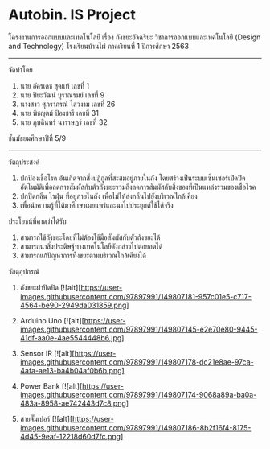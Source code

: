# Autobin. IS Project
โครงงานการออกแบบและเทคโนโลยี เรื่อง ถังขยะอัจฉริยะ วิชาการออกแบบและเทคโนโลยี (Design and Technology) โรงเรียนบ้านไผ่ ภาคเรียนที่ 1 ปีการศึกษา 2563
_________________________________________________________________________
จัดทำโดย
1. นาย อัครเดช สุดแท้ เลขที่ 1
2. นาย ปิยะวัฒน์ บุราณรมย์ เลขที่ 9
3. นางสาว ศุภราภรณ์ ไสวงาม เลขที่ 26
4. นาย พิชญุตม์ ป้องชารี เลขที่ 31
5. นาย ภูบดินทร์ นาราษฎร์ เลขที่ 32

ชั้นมัธยมศึกษาปีที่ 5/9
_________________________________________________________________________

วัตถุประสงค์ 
1. ปกป้องเชื้อโรค อันเกิดจากสิ่งปฏิกูลที่สะสมอยู่ภายในถัง โดยสร้างเป็นระบบเซ็นเซอร์เปิดปิดอัตโนมัติเพื่อลดการสัมผัสกับตัวถังขยะรวมถึงลดการสัมผัสกับสิ่งของที่เป็นแหล่งรวมของเชื้อโรค 
2. ปกปิดกลิ่น ไรฝุ่น ที่อยู่ภายในถัง เพื่อไม่ให้ส่งกลิ่นไปยังบริเวณใกล้เคียง 
3. เพื่อนำความรู้ที่ได้มาศึกษาเผยแพร่และนาไปประยุกต์ใช้ได้จริง

ประโยชน์ที่คาดว่าได้รับ
1. สามารถใช้ถังขยะโดยที่ไม่ต้องใช้มือสัมผัสกับตัวถังขยะได้
2. สามารถนาสิ่งประดิษฐ์ทางเทคโนโลยีดังกล่าวไปต่อยอดได้
3. สามารถแก้ปัญหาการทิ้งขยะตามบริเวณใกล้เคียงได้

วัสดุอุปกรณ์

1. ถังขยะฝาปิดปิด
 [![alt][https://user-images.githubusercontent.com/97897991/149807181-957c01e5-c717-4564-be90-2949da031859.png]
 
2. Arduino Uno
 [![alt][https://user-images.githubusercontent.com/97897991/149807145-e2e70e80-9445-41df-aa0e-4ae5544448b6.jpg]
 
3. Sensor IR
 [![alt][https://user-images.githubusercontent.com/97897991/149807178-dc21e8ae-97ca-4afa-ae13-ba4b04af0b6b.png]
 
4. Power Bank
 [![alt][https://user-images.githubusercontent.com/97897991/149807174-9068a89a-ba0a-483a-8958-ae742443d7c8.png]
 
5. สายจั๊มเปอร์
 [![alt][https://user-images.githubusercontent.com/97897991/149807186-8b2f16f4-8175-4d45-9eaf-12218d60d7fc.png]
